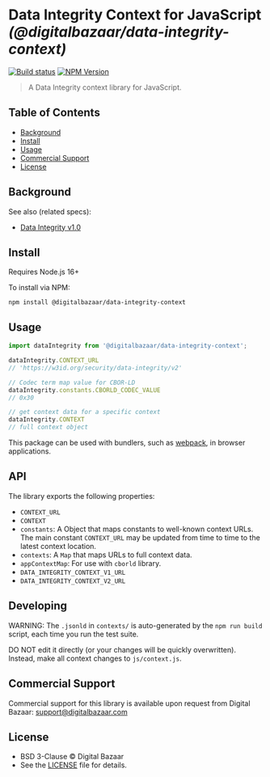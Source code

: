 # Data Integrity Context for JavaScript _(@digitalbazaar/data-integrity-context)_

[![Build status](https://img.shields.io/github/actions/workflow/status/digitalbazaar/data-integrity-context/main.yml)](https://github.com/digitalbazaar/data-integrity-context/actions?query=workflow%3A%22Node.js+CI%22)
[![NPM Version](https://img.shields.io/npm/v/@digitalbazaar/data-integrity-context.svg)](https://npm.im/@digitalbazaar/data-integrity-context)

> A Data Integrity context library for JavaScript.

## Table of Contents

- [Background](#background)
- [Install](#install)
- [Usage](#usage)
- [Commercial Support](#commercial-support)
- [License](#license)

## Background

See also (related specs):

* [Data Integrity v1.0](https://w3c.github.io/vc-data-integrity/)

## Install

Requires Node.js 16+

To install via NPM:

```
npm install @digitalbazaar/data-integrity-context
```

## Usage

```js
import dataIntegrity from '@digitalbazaar/data-integrity-context';

dataIntegrity.CONTEXT_URL
// 'https://w3id.org/security/data-integrity/v2'

// Codec term map value for CBOR-LD
dataIntegrity.constants.CBORLD_CODEC_VALUE
// 0x30

// get context data for a specific context
dataIntegrity.CONTEXT
// full context object
```

This package can be used with bundlers, such as [webpack][], in browser
applications.

## API

The library exports the following properties:
- `CONTEXT_URL`
- `CONTEXT`
- `constants`: A Object that maps constants to well-known context URLs. The
  main constant `CONTEXT_URL` may be updated from time to time to the
  latest context location.
- `contexts`: A `Map` that maps URLs to full context data.
- `appContextMap`: For use with `cborld` library.
- `DATA_INTEGRITY_CONTEXT_V1_URL`
- `DATA_INTEGRITY_CONTEXT_V2_URL`

## Developing

WARNING: The `.jsonld` in `contexts/` is auto-generated by the `npm run build`
script, each time you run the test suite.

DO NOT edit it directly (or your changes will be quickly overwritten).
Instead, make all context changes to `js/context.js`.

## Commercial Support

Commercial support for this library is available upon request from
Digital Bazaar: support@digitalbazaar.com

## License

- BSD 3-Clause © Digital Bazaar
- See the [LICENSE](./LICENSE) file for details.

[webpack]: https://webpack.js.org/

